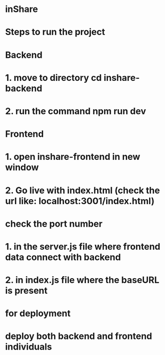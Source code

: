 # inShare

# Steps to run the project
# Backend
# 1. move to directory cd inshare-backend
# 2. run the command npm run dev

# Frontend
# 1. open inshare-frontend in new window
# 2. Go live with index.html (check the url like: localhost:3001/index.html)

# check the port number
# 1. in the server.js file where frontend data connect with backend
# 2. in index.js file where the baseURL is present

# for deployment
# deploy both backend and frontend individuals